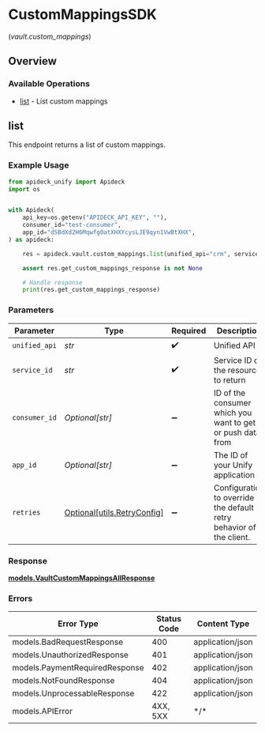 # CustomMappingsSDK
(*vault.custom_mappings*)

## Overview

### Available Operations

* [list](#list) - List custom mappings

## list

This endpoint returns a list of custom mappings.

### Example Usage

```python
from apideck_unify import Apideck
import os


with Apideck(
    api_key=os.getenv("APIDECK_API_KEY", ""),
    consumer_id="test-consumer",
    app_id="dSBdXd2H6Mqwfg0atXHXYcysLJE9qyn1VwBtXHX",
) as apideck:

    res = apideck.vault.custom_mappings.list(unified_api="crm", service_id="pipedrive", consumer_id="test-consumer", app_id="dSBdXd2H6Mqwfg0atXHXYcysLJE9qyn1VwBtXHX")

    assert res.get_custom_mappings_response is not None

    # Handle response
    print(res.get_custom_mappings_response)

```

### Parameters

| Parameter                                                           | Type                                                                | Required                                                            | Description                                                         | Example                                                             |
| ------------------------------------------------------------------- | ------------------------------------------------------------------- | ------------------------------------------------------------------- | ------------------------------------------------------------------- | ------------------------------------------------------------------- |
| `unified_api`                                                       | *str*                                                               | :heavy_check_mark:                                                  | Unified API                                                         | crm                                                                 |
| `service_id`                                                        | *str*                                                               | :heavy_check_mark:                                                  | Service ID of the resource to return                                | pipedrive                                                           |
| `consumer_id`                                                       | *Optional[str]*                                                     | :heavy_minus_sign:                                                  | ID of the consumer which you want to get or push data from          | test-consumer                                                       |
| `app_id`                                                            | *Optional[str]*                                                     | :heavy_minus_sign:                                                  | The ID of your Unify application                                    | dSBdXd2H6Mqwfg0atXHXYcysLJE9qyn1VwBtXHX                             |
| `retries`                                                           | [Optional[utils.RetryConfig]](../../models/utils/retryconfig.md)    | :heavy_minus_sign:                                                  | Configuration to override the default retry behavior of the client. |                                                                     |

### Response

**[models.VaultCustomMappingsAllResponse](../../models/vaultcustommappingsallresponse.md)**

### Errors

| Error Type                     | Status Code                    | Content Type                   |
| ------------------------------ | ------------------------------ | ------------------------------ |
| models.BadRequestResponse      | 400                            | application/json               |
| models.UnauthorizedResponse    | 401                            | application/json               |
| models.PaymentRequiredResponse | 402                            | application/json               |
| models.NotFoundResponse        | 404                            | application/json               |
| models.UnprocessableResponse   | 422                            | application/json               |
| models.APIError                | 4XX, 5XX                       | \*/\*                          |